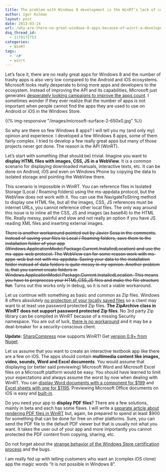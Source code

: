 ```yaml
---
title: The problem with Windows 8 development is the WinRT’s lack of capabilities
author: Igor Kulman
layout: post
date: 2013-03-14
url: /why-are-there-no-great-windows-8-apps-because-of-winrt-a-developers-view/
dsq_thread_id:
  - 1179172753
categories:
  - WinRT
tags:
  - 'c#'
  - winrt
---
```

Let&#8217;s face it, there are no really great apps for Windows 8 and the number of trashy apps is also very low compared to the Android and iOS ecosystems. Microsoft looks really desperate to bring more apps and developers to the ecosystem. Instead of improving the API and its capabilities, Microsoft just generates [desperately looking campaigns to improve the apps count][1]. I sometimes wonder if they ever realize that the number of apps is not important when people cannot find the apps they are used to use on Android or iOS in the Windows Store.

{{% img-responsive "/images/microsoft-surface-2-650x0.jpg" %}}

So why are there so few Windows 8 apps? I will tell you my (and only my) opinion and experience. I developed a few Windows 8 apps, some of them fairly complex. I tried to develop a few really great apps but many of those projects never got done. The reason is the API (WinRT).

Let&#8217;s start with something (that should be) trivial. Imagine you want to **display HTML files with images, CSS, JS in a WebView**. It is a common scenario for displaying downloaded manuals, interactive texts, etc. It can be done on Android, iOS and even on Windows Phone by copying the data to isolated storage and pointing the WebView there. 

This scenario is impossible in WinRT. You can reference files in Isolated Storage (Local / Roaming folders) using the ms-appdata protocol, but the WebView does not work with it. You can use the NavigateToString method to display one HTML file, but all the images, CSS, JS references must be internet URLs, you cannot reference other local files. The only way around this issue is to inline all the CSS, JS and images (as base64) to the HTML file. Really messy, painful and slow and not really an option if you have JS reading XML files and inserting external images.

<del datetime="2013-03-21T17:08:20+00:00">There is another workaround pointed out by Javier Sosa in the comments. Instead of saving your files to Local / Roaming folders, save them to the installation folder of your app (Windows.ApplicationModel.Package.Current.InstalledLocation) and use the ms-appx-web protocol. The WebView can for some reason work with ms-appx-web but not with ms-appdata. Saving your data to the installation folder instead of data folders is quite messy in my opinion. Another problem is, that you cannot create folders in Windows.ApplicationModel.Package.Current.InstalledLocation. This means you have to preprocess your HTML,CSS,JS files and make the file structure flat.</del> Turns out this works only in debug, so it is not a viable workaround.

Let us continue with something as basic and common as Zip files. Windows 8 offers absolutely [no protection of your locally saved files][2] so a client may want to at least use password protected Zip files. **The ZipArchive class in WinRT does not support password protected Zip files**. No 3rd party Zip library can be compiled in WinRT because of a missing Security namespace. You are out of luck, [there is no workaround][3] and it may be a deal-breaker for a security-conscious client. 

**Update:** [SharpCompress][4] now supports WinRT! Get [version 0.9+ from Nuget][5].

Let us assume that you want to create an interactive textbook app like there are a few on iOS. The apps should contain **multimedia content like images, video, sounds, Word and Excel documents**. You would assume that displaying (or better said previewing) Microsoft Word and Microsoft Excel files on a Microsoft platform would be easy. You should have learned to limit your expectations and always assume the worst by now when dealing with WinRT. You can [display Word documents with a component for $199][6] and [Excel sheets with one for $1195][7]. Previewing Microsoft Office documents on iOS is easy and [built-in][8].

Do you need your app to **display PDF files**? There are a few solutions, mainly in beta and each has some flaws. I will write a [separate article about rendering PDF files in WinRT][9] but, again, be prepared to spend at least $900 for something that can be done for free on other platforms. Sure, you can send the PDF file to the default PDF viewer but that is usually not what you want. It takes the user out of your app and more importantly you cannot protected the PDF content from copying, sharing, etc.

Do not forget about the [strange behavior of the Windows Store certification process][10] and the bugs. 

I am really fed up with telling customers who want an (complex iOS clone) app the magic words &#8220;it is not possible in Windows 8&#8221;.

 [1]: http://build.windowsstore.com/keepthecash
 [2]: http://blog.kulman.sk/tampering-with-windows-store-apps-data/
 [3]: http://stackoverflow.com/questions/15367922/ziparchive-with-password-in-windows-store-apps
 [4]: https://github.com/adamhathcock/sharpcompress
 [5]: https://nuget.org/packages/sharpcompress/
 [6]: https://www.syncfusion.com/products/winrt
 [7]: https://www.componentone.com/SuperProducts/SpreadWinRT/
 [8]: http://developer.apple.com/library/ios/#DOCUMENTATION/QuickLook/Reference/QuickLookFrameworkReference_iPhoneOS/_index.html
 [9]: http://blog.kulman.sk/displaying-pdf-files-in-windows-store-apps/
 [10]: http://blog.kulman.sk/few-thoughts-about-the-windows-phone-store-certification-process/